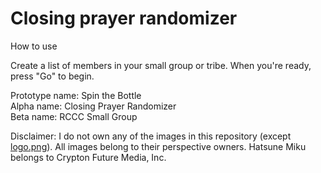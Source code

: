 Closing prayer randomizer
=========================
How to use

Create a list of members in your small group or tribe. When you're ready, press "Go" to begin.

Prototype name: Spin the Bottle<br>
Alpha name: Closing Prayer Randomizer<br>
Beta name: RCCC Small Group

Disclaimer: I do not own any of the images in this repository (except [logo.png](https://github.com/maxkung101/spin_-the_bottle/blob/master/www/img/logo.png)). All images belong to their perspective owners. Hatsune Miku belongs to Crypton Future Media, Inc.

